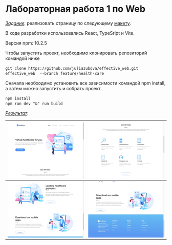 # Лабораторная работа 1 по Web

<u>*Задание*</u>: реализовать страницу по следующему [макету](https://www.figma.com/file/4HxKAipeUl0XV4poXyxvnv/Effective-Web-Course?type=design&node-id=0%3A1&mode=design&t=GfYlgxxz2848kWNs-1). 

В ходе разработки использовались React, TypeSript и Vite.

Версия npm: 10.2.5

Чтобы запустить проект, необходимо клонировать репозиторий командой ниже

```git
git clone https://github.com/juliazubova/effective_web.git effective_web  --branch feature/health-care
```

Сначала необходимо установить все зависимости командой npm install, а затем можно запустить и собрать проект.

```
npm install
npm run dev "&" run build
```

<u>*Результат*</u>: 


|<img src="application_screens/screen1.jpg">|<img src="application_screens/screen2.jpg">|
|:-:|:-:|
|<img src="application_screens/screen3.jpg">|<img src="application_screens/screen4.jpg">| 